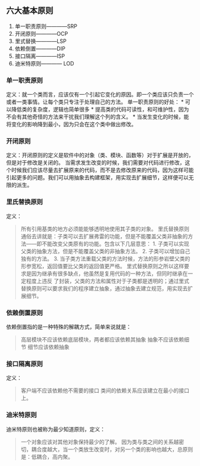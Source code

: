 ## 六大基本原则
1. 单一职责原则————SRP
2. 开闭原则————OCP
3. 里式替换————LSP
4. 依赖倒置————DIP
5. 接口隔离————ISP
6. 迪米特原则———— LOD
### 单一职责原则
定义：就一个类而言，应该仅有一个引起它变化的原因。即一个类应该只负责一个或者一类事情。让每个类只专注于处理自己的方法。
单一职责原则的好处：
	* 可以降低类的复杂度，逻辑也简单很多
	* 提高类的代码可读性，和可维护性，因为不会有其他奇怪的方法来干扰我们理解这个列的含义。
	* 当发生变化的时候，能将变化的影响降到最小，因为只会在这个类中做出修改。
### 开闭原则
定义：开闭原则的定义是软件中的对象（类、模块、函数等）对于扩展是开放的，但是对于修改是关闭的。
当需求发生改变的时候，我们需要对代码进行修改，这个时候我们应该尽量去扩展原来的代码，而不是去修改原来的代码，因为这样可能引起更多的问题。我们可以用抽象去构建框架，用实现去扩展细节，这样便可以无限的派生。
### 里氏替换原则
定义：
> 所有引用基类的地方必须能能够透明地使用其子类的对象。
里氏替换原则通俗去讲就是：子类可以去扩展弗雷的功能，但是不能覆盖父类非抽象的方法——即不能改变父类原有的功能。包含以下几层意思：
	1. 子类可以实现父类的抽象方法，但是不能覆盖父类的非抽象方法。
	2. 子类可以增加自己独有的方法。
	3. 当子类方法重载父类的方法时候，方法的形参岩壁父类的形参宽松，返回值要比父类的返回值更严格。
里式替换原则之所以这样要求是因为继承有很多缺点，他虽然是复用代码的一种方法，但同时继承在一定程度上违反 了封装，父类的方法和属性对于子类都是透明的；通过里式替换原则可以要求我们的程序建立抽象，通过抽象去建立规范，用实现去扩展细节。
### 依赖倒置原则
依赖倒置指的是一种特殊的解耦方式，简单来说就是：
> 高层模块不应该依赖底层模块，两者都应该依赖其抽象
> 抽象不应该依赖细节
> 细节应该依赖抽象
### 接口隔离原则
定义：
> 客户端不应该依赖他不需要的接口
类间的依赖关系应该建立在最小的接口上。
### 迪米特原则
迪米特原则也被称为最少知道原则，定义：
> 一个对象应该对其他对象保持最少的了解。
因为类与类之间的关系越密切，耦合度越大，当一个类放生改变时，对另一个类的影响也越大，总原则是：低耦合，高内聚。